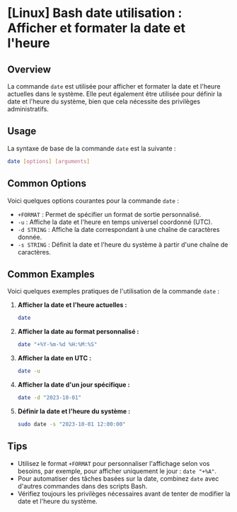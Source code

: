 # [Linux] Bash date utilisation : Afficher et formater la date et l'heure

## Overview
La commande `date` est utilisée pour afficher et formater la date et l'heure actuelles dans le système. Elle peut également être utilisée pour définir la date et l'heure du système, bien que cela nécessite des privilèges administratifs.

## Usage
La syntaxe de base de la commande `date` est la suivante :

```bash
date [options] [arguments]
```

## Common Options
Voici quelques options courantes pour la commande `date` :

- `+FORMAT` : Permet de spécifier un format de sortie personnalisé.
- `-u` : Affiche la date et l'heure en temps universel coordonné (UTC).
- `-d STRING` : Affiche la date correspondant à une chaîne de caractères donnée.
- `-s STRING` : Définit la date et l'heure du système à partir d'une chaîne de caractères.

## Common Examples
Voici quelques exemples pratiques de l'utilisation de la commande `date` :

1. **Afficher la date et l'heure actuelles :**
   ```bash
   date
   ```

2. **Afficher la date au format personnalisé :**
   ```bash
   date "+%Y-%m-%d %H:%M:%S"
   ```

3. **Afficher la date en UTC :**
   ```bash
   date -u
   ```

4. **Afficher la date d'un jour spécifique :**
   ```bash
   date -d "2023-10-01"
   ```

5. **Définir la date et l'heure du système :**
   ```bash
   sudo date -s "2023-10-01 12:00:00"
   ```

## Tips
- Utilisez le format `+FORMAT` pour personnaliser l'affichage selon vos besoins, par exemple, pour afficher uniquement le jour : `date "+%A"`.
- Pour automatiser des tâches basées sur la date, combinez `date` avec d'autres commandes dans des scripts Bash.
- Vérifiez toujours les privilèges nécessaires avant de tenter de modifier la date et l'heure du système.